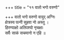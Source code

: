 +++
title = "११ वातो भगो वरुणो"

+++
वातो भगो वरुणो वायुर् अग्निः  
क्षेत्रस्य पत्नी सुहवा नो अस्तु ।  
हिरण्याक्षो अतिपश्यो नृचक्षाः  
सर्वैः साकं सचमानो न एहि ॥